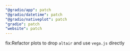 ```yaml
---
"@gradio/app": patch
"@gradio/datetime": patch
"@gradio/nativeplot": patch
"gradio": patch
"website": patch
---
```


fix:Refactor plots to drop `altair` and use `vega.js` directly
